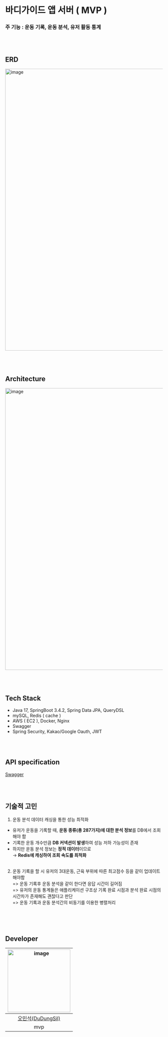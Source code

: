 # 바디가이드 앱 서버 ( MVP ) 

### 주 기능 : 운동 기록, 운동 분석, 유저 활동 통계 

<br/><br/>

## ERD

<img width="900" alt="image" src="https://github.com/user-attachments/assets/0ad9f658-bf1a-434c-b941-dd5281fb85dc">

<br/><br/>

## Architecture

<img width="900" alt="image" src="https://github.com/user-attachments/assets/db496e61-8c3a-456a-9219-fed31fbadd28">

<br/><br/>

## Tech Stack
- Java 17, SpringBoot 3.4.2, Spring Data JPA, QueryDSL
- mySQL, Redis ( cache )
- AWS ( EC2 ), Docker, Nginx
- Swagger
- Spring Security, Kakao/Google Oauth, JWT

<br/><br/>

## API specification
 
[Swagger](https://api.bodyguide.co.kr/swagger-ui/index.html#/)

<br/><br/>

## 기술적 고민

1. 운동 분석 데이터 캐싱을 통한 성능 최적화   <br/>
- 유저가 운동을 기록할 때, **운동 종류(총 287가지)에 대한 분석 정보**를 DB에서 조회해야 함  
- 기록한 운동 개수만큼 **DB 커넥션이 발생**하여 성능 저하 가능성이 존재  
- 하지만 운동 분석 정보는 **정적 데이터**이므로  
  → **Redis에 캐싱하여 조회 속도를 최적화**  
    <br/>
    
2. 운동 기록을 할 시 유저의 3대운동, 근육 부위에 따른 최고점수 등을 같이 업데이트 해야함 <br/>
    => 운동 기록후 운동 분석을 같이 한다면 응답 시간이 길어짐 <br/>
    => 유저의 운동 통계들은 애플리케이션 구조상 기록 완료 시점과 분석 완료 시점의 시간차가 존재해도 괜찮다고 판단 <br/>
    => 운동 기록과 운동 분석간의 비동기를 이용한 병렬처리 <br/>
    <br/>

<br/><br/>

## Developer

|<img width="200" alt="image" src="" />|
|:--:|
|[오민석(DuDungSil)](https://github.com/DuDungSil)|
|mvp|

<br/><br/>

<!--## Article ( 블로그, 유튜브 등 )-->
